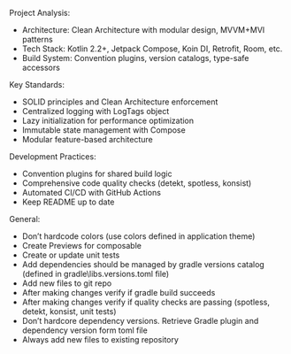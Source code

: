 Project Analysis:
- Architecture: Clean Architecture with modular design, MVVM+MVI patterns
- Tech Stack: Kotlin 2.2+, Jetpack Compose, Koin DI, Retrofit, Room, etc.
- Build System: Convention plugins, version catalogs, type-safe accessors

Key Standards:
- SOLID principles and Clean Architecture enforcement
- Centralized logging with LogTags object
- Lazy initialization for performance optimization
- Immutable state management with Compose
- Modular feature-based architecture

Development Practices:
- Convention plugins for shared build logic
- Comprehensive code quality checks (detekt, spotless, konsist)
- Automated CI/CD with GitHub Actions
- Keep README up to date

General:
- Don’t hardcode colors (use colors defined in application theme)
- Create Previews for composable
- Create or update unit tests
- Add dependencies should be managed by gradle versions catalog (defined in gradle\libs.versions.toml file)
- Add new files to git repo
- After making changes verify if gradle build succeeds
- After making changes verify if quality checks are passing (spotless, detekt, konsist, unit tests)
- Don’t hardcore dependency versions. Retrieve Gradle plugin and dependency version form toml file
- Always add new files to existing repository
